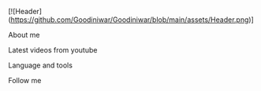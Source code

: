 [![Header] (https://github.com/Goodiniwar/Goodiniwar/blob/main/assets/Header.png)]

About me

Latest videos from youtube

Language and tools

Follow me